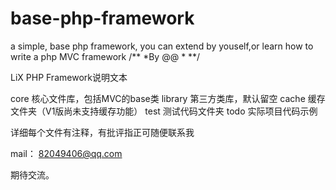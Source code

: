 # base-php-framework
a simple, base php framework, you can extend by youself,or learn how to write a php MVC framework
/**
*By @@
*
**/

LiX PHP Framework说明文本

core  		核心文件库，包括MVC的base类
library   	第三方类库，默认留空
cache   	缓存文件夹（V1版尚未支持缓存功能）
test		测试代码文件夹
todo		实际项目代码示例

详细每个文件有注释，有批评指正可随便联系我


mail：  82049406@qq.com

期待交流。
